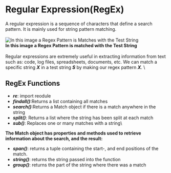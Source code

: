 # Regular Expression(RegEx)
A regular expression is a sequence of characters that define a search pattern. It is mainly used for string pattern matching.\
\
![In this image a Regex Pattern is Matches with the Test String](https://s3.amazonaws.com/hr-challenge-images/13619/1449634776-aeeb4b9294-ach01_.png)\
**In this image a Regex Pattern is matched with the Test String**\
\
Regular expressions are extremely useful in extracting information from text such as: code, log files, spreadsheets, documents, etc. We can match a specific string ***X*** in a test string ***S*** by making our regex pattern ***X***. 
\
## RegEx Functions

* ***re***: import reodule
* ***findall()***:Returns a list containing all matches
* ***search()***:Returns a Match object if there is a match anywhere in the string
* ***split()***: Returns a list where the string has been split at each match
* ***sub()***:	 Replaces one or many matches with a string\

**The Match object has properties and methods used to retrieve information about the search, and the result:**
* ***span()***: returns a tuple containing the start-, and end positions of the match.
* ***string()***: returns the string passed into the function
* ***group()***: returns the part of the string where there was a match




